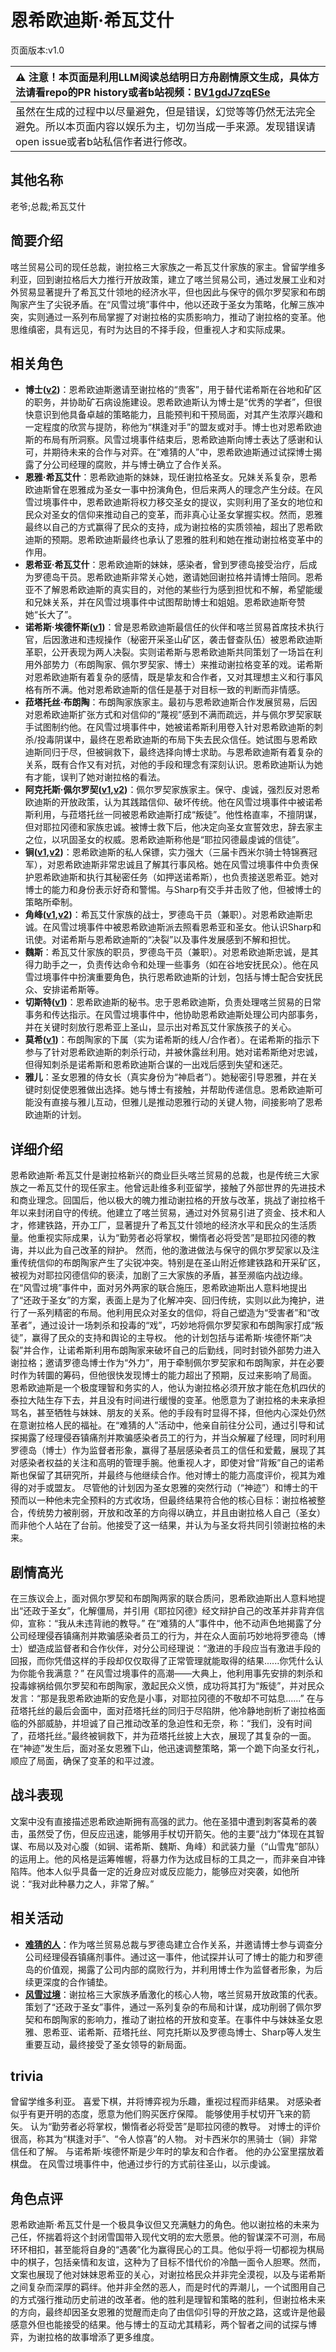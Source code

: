 # 恩希欧迪斯·希瓦艾什
页面版本:v1.0
 

| :warning: 注意！本页面是利用LLM阅读总结明日方舟剧情原文生成，具体方法请看repo的PR history或者b站视频：[BV1gdJ7zqESe](https://www.bilibili.com/video/BV1gdJ7zqESe/)         |
|:----------------------------|
| 虽然在生成的过程中以尽量避免，但是错误，幻觉等等仍然无法完全避免。所以本页面内容以娱乐为主，切勿当成一手来源。发现错误请open issue或者b站私信作者进行修改。|



## 其他名称
老爷;总裁;希瓦艾什
## 简要介绍
喀兰贸易公司的现任总裁，谢拉格三大家族之一希瓦艾什家族的家主。曾留学维多利亚，回到谢拉格后大力推行开放政策，建立了喀兰贸易公司，通过发展工业和对外贸易显著提升了希瓦艾什领地的经济水平，但也因此与保守的佩尔罗契家和布朗陶家产生了尖锐矛盾。在“风雪过境”事件中，他以还政于圣女为策略，化解三族冲突，实则通过一系列布局掌握了对谢拉格的实质影响力，推动了谢拉格的变革。他思维缜密，具有远见，有时为达目的不择手段，但重视人才和实际成果。
## 相关角色
-   **博士([v2](../char_v3/extended_char_bo_shi.md))**：恩希欧迪斯邀请至谢拉格的“贵客”，用于替代诺希斯在谷地和矿区的职务，并协助矿石病设施建设。恩希欧迪斯认为博士是“优秀的学者”，但很快意识到他具备卓越的策略能力，且能预判和干预局面，对其产生浓厚兴趣和一定程度的欣赏与提防，称他为“棋逢对手”的盟友或对手。博士也对恩希欧迪斯的布局有所洞察。风雪过境事件结束后，恩希欧迪斯向博士表达了感谢和认可，并期待未来的合作与对弈。在“难猜的人”中，恩希欧迪斯通过试探博士揭露了分公司经理的腐败，并与博士确立了合作关系。
-   **恩雅·希瓦艾什**：恩希欧迪斯的妹妹，现任谢拉格圣女。兄妹关系复杂，恩希欧迪斯曾在恩雅成为圣女一事中扮演角色，但后来两人的理念产生分歧。在风雪过境事件中，恩希欧迪斯将权力移交圣女的提议，实则利用了圣女的地位和民众对圣女的信仰来推动自己的变革，而非真心让圣女掌握实权。然而，恩雅最终以自己的方式赢得了民众的支持，成为谢拉格的实质领袖，超出了恩希欧迪斯的预期。恩希欧迪斯最终也承认了恩雅的胜利和她在推动谢拉格变革中的作用。
-   **恩希亚·希瓦艾什**：恩希欧迪斯的妹妹，感染者，曾到罗德岛接受治疗，后成为罗德岛干员。恩希欧迪斯非常关心她，邀请她回谢拉格并请博士陪同。恩希亚不了解恩希欧迪斯的真实目的，对他的某些行为感到担忧和不解，希望能缓和兄妹关系，并在风雪过境事件中试图帮助博士和姐姐。恩希欧迪斯夸赞她“长大了”。
-   **诺希斯·埃德怀斯([v1](extended_char_8fae32.md))**：曾是恩希欧迪斯最信任的伙伴和喀兰贸易首席技术执行官，后因激进和违规操作（秘密开采圣山矿区，袭击督查队伍）被恩希欧迪斯革职，公开表现为两人决裂。实则诺希斯与恩希欧迪斯共同策划了一场旨在利用外部势力（布朗陶家、佩尔罗契家、博士）来推动谢拉格变革的戏。诺希斯对恩希欧迪斯有着复杂的感情，既是挚友和合作者，又对其理想主义和行事风格有所不满。他对恩希欧迪斯的信任是基于对目标一致的判断而非情感。
-   **菈塔托丝·布朗陶**：布朗陶家族家主。最初与恩希欧迪斯合作发展贸易，后因对恩希欧迪斯扩张方式和对信仰的“蔑视”感到不满而疏远，并与佩尔罗契家联手试图制约他。在风雪过境事件中，她被诺希斯利用卷入针对恩希欧迪斯的刺杀/投毒阴谋中，最终在恩希欧迪斯的布局下失去民众信任。她试图与恩希欧迪斯同归于尽，但被锏救下，最终选择向博士求助。与恩希欧迪斯有着复杂的关系，既有合作又有对抗，对他的手段和理念有深刻认识。恩希欧迪斯认为她有才能，误判了她对谢拉格的看法。
-   **阿克托斯·佩尔罗契([v1](extended_char_b08aae.md),[v2](../char_v3/extended_char_b08aae.md))**：佩尔罗契家族家主。保守、虔诚，强烈反对恩希欧迪斯的开放政策，认为其践踏信仰、破坏传统。他在风雪过境事件中被诺希斯利用，与菈塔托丝一同被恩希欧迪斯打成“叛徒”。他性格直率，不擅阴谋，但对耶拉冈德和家族忠诚。被博士救下后，他决定向圣女宣誓效忠，辞去家主之位，以巩固圣女的权威。恩希欧迪斯称他是“耶拉冈德最虔诚的信徒”。
-   **锏([v1](char_4116_blkkgt.md),[v2](../char_v3/char_4116_blkkgt.md))**：恩希欧迪斯的私人保镖，实力强大（三届卡西米尔骑士特锦赛冠军），对恩希欧迪斯非常忠诚且了解其行事风格。她在风雪过境事件中负责保护恩希欧迪斯和执行其秘密任务（如押送诺希斯），也负责接送恩希亚。她对博士的能力和身份表示好奇和警惕。与Sharp有交手并击败了他，但被博士的策略所牵制。
-   **角峰([v1](char_199_yak.md),[v2](../char_v3/char_199_yak.md))**：希瓦艾什家族的战士，罗德岛干员（兼职）。对恩希欧迪斯忠诚。在风雪过境事件中被恩希欧迪斯派去照看恩希亚和圣女。他认识Sharp和讯使。对诺希斯与恩希欧迪斯的“决裂”以及事件发展感到不解和担忧。
-   **魏斯**：希瓦艾什家族的职员，罗德岛干员（兼职）。对恩希欧迪斯忠诚，是其得力助手之一，负责传达命令和处理一些事务（如在谷地安抚民众）。他在风雪过境事件中扮演重要角色，执行恩希欧迪斯的计划，包括与博士配合安抚民众、安排诺希斯等。
-   **切斯特([v1](extended_char_qie_si_te.md))**：恩希欧迪斯的秘书。忠于恩希欧迪斯，负责处理喀兰贸易的日常事务和传达指示。在风雪过境事件中，他协助恩希欧迪斯处理公司内部事务，并在关键时刻放行恩希亚上圣山，显示出对希瓦艾什家族孩子的关心。
-   **莫希([v1](extended_char_mo_xi.md))**：布朗陶家的下属（实为诺希斯的线人/合作者）。在诺希斯的指示下参与了针对恩希欧迪斯的刺杀行动，并被休露丝利用。她对诺希斯绝对忠诚，但得知刺杀是诺希斯和恩希欧迪斯合谋的一出戏后感到失望和迷茫。
-   **雅儿**：圣女恩雅的侍女长（真实身份为“神启者”）。她秘密引导恩雅，并在关键时刻促使恩雅做出选择。她与博士有接触，并帮助传递信息。恩希欧迪斯可能没有直接与雅儿互动，但雅儿是推动恩雅行动的关键人物，间接影响了恩希欧迪斯的计划。
## 详细介绍
恩希欧迪斯·希瓦艾什是谢拉格新兴的商业巨头喀兰贸易的总裁，也是传统三大家族之一希瓦艾什的现任家主。他曾远赴维多利亚留学，接触了外部世界的先进技术和商业理念。回国后，他以极大的魄力推动谢拉格的开放与改革，挑战了谢拉格千年以来封闭自守的传统。他建立了喀兰贸易，通过对外贸易引进了资金、技术和人才，修建铁路，开办工厂，显著提升了希瓦艾什领地的经济水平和民众的生活质量。他重视实际成果，认为“勤劳者必将掌权，懒惰者必将受苦”是耶拉冈德的教诲，并以此为自己改革的辩护。
然而，他的激进做法与保守的佩尔罗契家以及注重传统信仰的布朗陶家产生了尖锐冲突。特别是在圣山附近修建铁路和开采矿区，被视为对耶拉冈德信仰的亵渎，加剧了三大家族的矛盾，甚至濒临内战边缘。
在“风雪过境”事件中，面对另外两家的联合施压，恩希欧迪斯出人意料地提出了“还政于圣女”的方案，表面上是为了化解冲突、回归传统，实则以此为掩护，进行了一系列精密的布局。他利用民众对圣女的信仰，将自己塑造为“受害者”和“改革者”，通过设计一场刺杀和投毒的“戏”，巧妙地将佩尔罗契家和布朗陶家打成“叛徒”，赢得了民众的支持和舆论的主导权。
他的计划包括与诺希斯·埃德怀斯“决裂”并合作，让诺希斯利用布朗陶家来破坏自己的后勤线，同时封锁外部势力进入谢拉格；邀请罗德岛博士作为“外力”，用于牵制佩尔罗契家和布朗陶家，并在必要时作为转圜的筹码，但他很快发现博士的能力超出了预期，反过来影响了局面。
恩希欧迪斯是一个极度理智和务实的人，他认为谢拉格必须开放才能在危机四伏的泰拉大陆生存下去，并且没有时间进行缓慢的变革。他愿意为了谢拉格的未来承担骂名，甚至牺牲与妹妹、朋友的关系。他的手段有时显得不择，但他内心深处仍然在意谢拉格人民的福祉。在“难猜的人”活动中，他亲自前往分公司，通过引导和试探揭露了经理侵吞镇痛剂并欺骗感染者员工的行为，并当众解雇了经理，同时利用罗德岛（博士）作为监督者形象，赢得了基层感染者员工的信任和爱戴，展现了其对感染者权益的关注和高明的管理手腕。他重视人才，即使对曾“背叛”自己的诺希斯也保留了其研究所，并最终与他继续合作。他对博士的能力高度评价，视其为难得的对手或盟友。
尽管他的计划因为圣女恩雅的突然行动（“神迹”）和博士的干预而以一种他未完全预料的方式收场，但最终结果符合他的核心目标：谢拉格被整合，传统势力被削弱，开放和改革的方向得以确立，并且由谢拉格人自己（圣女）而非他个人站在了台前。他接受了这一结果，并认为与圣女将共同引领谢拉格的未来。
## 剧情高光
在三族议会上，面对佩尔罗契和布朗陶两家的联合质问，恩希欧迪斯出人意料地提出“还政于圣女”，化解僵局，并引用《耶拉冈德》经文辩护自己的改革并非背弃信仰，宣称：“我从未违背祂的教导。”
在“难猜的人”事件中，他不动声色地揭露了分公司经理侵吞镇痛剂并欺骗感染者员工的行为，并在众人面前巧妙地将罗德岛（博士）塑造成监督者和合作伙伴，对分公司经理说：“激进的手段应当有激进手段的回报，而你凭借这样的手段却仅仅取得了正常管理就能取得的结果......你凭什么认为你能令我满意？”
在风雪过境事件的高潮——大典上，他利用事先安排的刺杀和投毒嫁祸给佩尔罗契和布朗陶家，激起民众义愤，成功将其打为“叛徒”，并对民众发言：“那是我恩希欧迪斯的安危是小事，对耶拉冈德的不敬却不可姑息......”
在与菈塔托丝的最后会面中，面对菈塔托丝的同归于尽陷阱，他冷静地剖析了谢拉格面临的外部威胁，并坦诚了自己推动改革的急迫性和无奈，称：“我们，没有时间了，菈塔托丝。”最终被锏救下，并为菈塔托丝披上大衣，展现了其复杂的一面。
在“神迹”发生后，面对圣女恩雅下山，他迅速调整策略，第一个跪下向圣女行礼，顺应了局面，确保了变革的和平过渡。
## 战斗表现
文案中没有直接描述恩希欧迪斯拥有高强的武力。他在圣猎中遭到刺客莫希的袭击，虽然受了伤，但反应迅速，能够用手杖切开箭矢。他的主要“战力”体现在其智谋、布局以及对心腹（如锏、诺希斯、魏斯、角峰）和武装力量（“山雪鬼”部队）的运用上。他的风格是运筹帷幄，将暴力作为达成目标的工具之一，而非亲自冲锋陷阵。他本人似乎具备一定的近身应对或反应能力，能够应对突袭，如他所说：“我对此种暴力之人，非常了解。”
## 相关活动
-   **[难猜的人](../stories/story_svrash_set_1.md)**：作为喀兰贸易总裁与罗德岛建立合作关系，并邀请博士参与调查分公司经理侵吞镇痛剂事件。通过这一事件，他试探并认可了博士的能力和罗德岛的价值观，揭露了公司内部的腐败行为，并利用博士作为监督者形象，为后续更深度的合作铺垫。
-   **[风雪过境](../stories/act14side.md)**：谢拉格三大家族矛盾激化的核心人物，喀兰贸易开放政策的代表。策划了“还政于圣女”事件，通过一系列复杂的布局和计谋，成功削弱了佩尔罗契和布朗陶家的影响力，推动了谢拉格的开放和变革。在事件中与妹妹圣女恩雅、恩希亚、诺希斯、菈塔托丝、阿克托斯以及罗德岛博士、Sharp等人发生重要互动，最终接受了圣女领导的新局面。
## trivia
曾留学维多利亚。
喜爱下棋，并将博弈视为乐趣，重视过程而非结果。
对感染者似乎有更开明的态度，愿意为他们购买医疗保障。
能够使用手杖切开飞来的箭矢。
认为“勤劳者必将掌权，懒惰者必将受苦”是耶拉冈德的教导。
对博士的评价很高，称其为“棋逢对手”、“令人惊喜”的人物。
对卡西米尔的黑骑士（锏）非常信任和了解。
与诺希斯·埃德怀斯是少年时的挚友和合作者。
他的办公室里摆放着棋盘。
在风雪过境事件中，他通过步行的方式前往圣山，以示虔诚。
## 角色点评
恩希欧迪斯·希瓦艾什是一个极具争议但又充满魅力的角色。他以谢拉格的未来为己任，怀揣着将这个封闭雪国带入现代文明的宏大愿景。他的智谋深不可测，布局环环相扣，甚至能将自身的“遇袭”化为赢得民心的工具。他似乎将一切都视为棋局中的棋子，包括亲情和友谊，这种为了目标不惜代价的冷酷一面令人胆寒。然而，文案也展现了他对妹妹恩希亚的关心，对谢拉格民众并非完全漠视，以及与诺希斯之间复杂而深厚的羁绊。他并非全然的恶人，而是时代的弄潮儿，一个试图用自己的方式强行推动历史前进的改革者。他的胜利是理智和策略的胜利，但谢拉格未来的方向，最终却因圣女恩雅的觉醒而走向了由信仰引导的开放之路，这或许是他最感意外但也能接受的结果。他与博士的互动尤其精彩，两个智者之间的试探与博弈，为谢拉格的故事增添了更多维度。